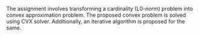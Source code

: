 The assignment involves transforming a cardinality (L0-norm) problem into convex approximation problem. The proposed convex problem is solved using CVX solver. Additionally, an iterative algorithm is proposed for the same.
